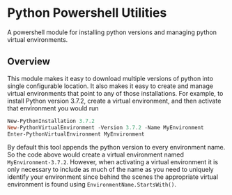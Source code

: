 # Python Powershell Utilities

A powershell module for installing python versions and managing python virtual environments.

## Overview
This module makes it easy to download multiple versions of python into single configurable location. It also makes it easy to create and manage virtual environments that point to any of those installations. For example, to install Python version 3.7.2, create a virtual environment, and then activate that environment you would run

```powershell
New-PythonInstallation 3.7.2
New-PythonVirtualEnvironment -Version 3.7.2 -Name MyEnvironment
Enter-PythonVirtualEnvironment MyEnvironment
```

By default this tool appends the python version to every environment name. So the code above would create a virtual environment named `MyEnvironment-3.7.2`. However, when activating a virtual environment it is only necessary to include as much of the name as you need to uniquely identify your environment since behind the scenes the appropriate virtual environment is found using `EnvironmentName.StartsWith()`.